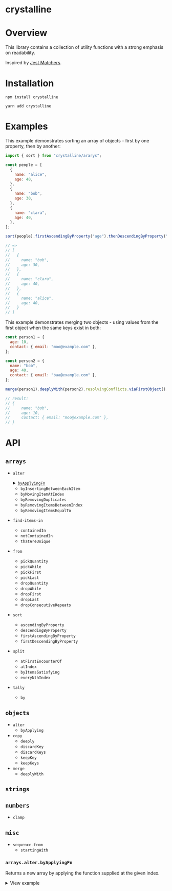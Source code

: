 # crystalline

# Overview

This library contains a collection of utility functions with a strong emphasis on readability.

Inspired by [Jest Matchers](https://jestjs.io/docs/en/using-matchers).

# Installation

```shell script
npm install crystalline
```

```shell script
yarn add crystalline
```

# Examples

This example demonstrates sorting an array of objects - first by one property, then by another:

```javascript
import { sort } from "crystalline/ararys";

const people = [
  {
    name: "alice",
    age: 40,
  },
  {
    name: "bob",
    age: 30,
  },
  {
    name: "clara",
    age: 40,
  },
];

sort(people).firstAscendingByProperty("age").thenDescendingByProperty("name");

// =>
// [
//   {
//     name: "bob",
//     age: 30,
//   },
//   {
//     name: "clara",
//     age: 40,
//   },
//   {
//     name: "alice",
//     age: 40,
//   }
// ]
```

This example demonstrates merging two objects - using values from the first object when the same keys exist in both:

```javascript
const person1 = {
  age: 10,
  contact: { email: "moo@example.com" },
};

const person2 = {
  name: "bob",
  age: 40,
  contact: { email: "baa@example.com" },
};

merge(person1).deeplyWith(person2).resolvingConflicts.viaFirstObject();

// result:
// {
//     name: "bob",
//     age: 10,
//     contact: { email: "moo@example.com" },
// }
```

# API

## `arrays`

- `alter`
    <details>
          <summary><a href="#"><code>byApplyingFn</code></a></summary>
          <p>
              <br/>          
              Returns a new array by applying the function supplied at the given index.

  ```javascript
  const input = ["a", "b", "c", "d"];

  const result = alter(input)
    .byApplyingFn((n) => n.toUpperCase())
    .atIndex(1);

  expect(result).toEqual(["a", "B", "c", "d"]);
  ```

     </p>
    </details>
    
    - `byInsertingBetweenEachItem`
    - `byMovingItemAtIndex`
    - `byRemovingDuplicates`
    - `byRemovingItemsBetweenIndex`
    - `byRemovingItemsEqualTo`

- `find-items-in`
  - `containedIn`
  - `notContainedIn`
  - `thatAreUnique`
- `from`
  - `pickQuantity`
  - `pickWhile`
  - `pickFirst`
  - `pickLast`
  - `dropQuantity`
  - `dropWhile`
  - `dropFirst`
  - `dropLast`
  - `dropConsecutiveRepeats`
- `sort`
  - `ascendingByProperty`
  - `descendingByProperty`
  - `firstAscendingByProperty`
  - `firstDescendingByProperty`
- `split`
  - `atFirstEncounterOf`
  - `atIndex`
  - `byItemsSatisfying`
  - `everyNthIndex`
- `tally`
  - `by`

## `objects`

- `alter`
  - `byApplying`
- `copy`
  - `deeply`
  - `discardKey`
  - `discardKeys`
  - `keepKey`
  - `keepKeys`
- `merge`
  - `deeplyWith`

## `strings`

## `numbers`

- `clamp`

## `misc`

- `sequence-from`
  - `startingWith`

### `arrays.alter.byApplyingFn`

Returns a new array by applying the function supplied at the given index.

<details><summary>View example</summary>
<p>

```javascript
print("hello world!");
```

</p>
</details>
